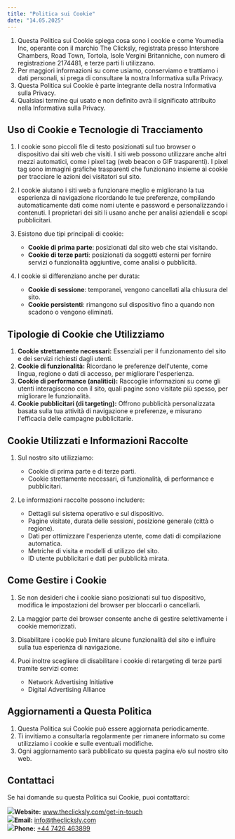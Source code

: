 ```yaml
---
title: "Politica sui Cookie"
date: "14.05.2025"
---
```


<div>

1.  Questa Politica sui Cookie spiega cosa sono i cookie e come Youmedia Inc, operante con il marchio The Clicksly, registrata presso Intershore Chambers, Road Town, Tortola, Isole Vergini Britanniche, con numero di registrazione 2174481, e terze parti li utilizzano.
2.  Per maggiori informazioni su come usiamo, conserviamo e trattiamo i dati personali, si prega di consultare la nostra Informativa sulla Privacy.
3.  Questa Politica sui Cookie è parte integrante della nostra Informativa sulla Privacy.
4.  Qualsiasi termine qui usato e non definito avrà il significato attribuito nella Informativa sulla Privacy.

</div>

<div>

## **Uso di Cookie e Tecnologie di Tracciamento**

1.  I cookie sono piccoli file di testo posizionati sul tuo browser o dispositivo dai siti web che visiti. I siti web possono utilizzare anche altri mezzi automatici, come i pixel tag (web beacon o GIF trasparenti). I pixel tag sono immagini grafiche trasparenti che funzionano insieme ai cookie per tracciare le azioni dei visitatori sul sito.
2.  I cookie aiutano i siti web a funzionare meglio e migliorano la tua esperienza di navigazione ricordando le tue preferenze, compilando automaticamente dati come nomi utente e password e personalizzando i contenuti. I proprietari dei siti li usano anche per analisi aziendali e scopi pubblicitari.
3.  Esistono due tipi principali di cookie:

    - **Cookie di prima parte**: posizionati dal sito web che stai visitando.
    - **Cookie di terze parti**: posizionati da soggetti esterni per fornire servizi o funzionalità aggiuntive, come analisi o pubblicità.

4.  I cookie si differenziano anche per durata:

    - **Cookie di sessione**: temporanei, vengono cancellati alla chiusura del sito.
    - **Cookie persistenti**: rimangono sul dispositivo fino a quando non scadono o vengono eliminati.

</div>

<div>

## **Tipologie di Cookie che Utilizziamo**

1.  **Cookie strettamente necessari:** Essenziali per il funzionamento del sito e dei servizi richiesti dagli utenti.
2.  **Cookie di funzionalità:** Ricordano le preferenze dell'utente, come lingua, regione o dati di accesso, per migliorare l'esperienza.
3.  **Cookie di performance (analitici):** Raccoglie informazioni su come gli utenti interagiscono con il sito, quali pagine sono visitate più spesso, per migliorare le funzionalità.
4.  **Cookie pubblicitari (di targeting):** Offrono pubblicità personalizzata basata sulla tua attività di navigazione e preferenze, e misurano l'efficacia delle campagne pubblicitarie.

</div>

<div>

## **Cookie Utilizzati e Informazioni Raccolte**

1.  Sul nostro sito utilizziamo:

    - Cookie di prima parte e di terze parti.
    - Cookie strettamente necessari, di funzionalità, di performance e pubblicitari.

2.  Le informazioni raccolte possono includere:

    - Dettagli sul sistema operativo e sul dispositivo.
    - Pagine visitate, durata delle sessioni, posizione generale (città o regione).
    - Dati per ottimizzare l'esperienza utente, come dati di compilazione automatica.
    - Metriche di visita e modelli di utilizzo del sito.
    - ID utente pubblicitari e dati per pubblicità mirata.

</div>

<div>

## **Come Gestire i Cookie**

1.  Se non desideri che i cookie siano posizionati sul tuo dispositivo, modifica le impostazioni del browser per bloccarli o cancellarli.
2.  La maggior parte dei browser consente anche di gestire selettivamente i cookie memorizzati.
3.  Disabilitare i cookie può limitare alcune funzionalità del sito e influire sulla tua esperienza di navigazione.
4.  Puoi inoltre scegliere di disabilitare i cookie di retargeting di terze parti tramite servizi come:

    - Network Advertising Initiative
    - Digital Advertising Alliance

</div>

<div>

## **Aggiornamenti a Questa Politica**

1.  Questa Politica sui Cookie può essere aggiornata periodicamente.
2.  Ti invitiamo a consultarla regolarmente per rimanere informato su come utilizziamo i cookie e sulle eventuali modifiche.
3.  Ogni aggiornamento sarà pubblicato su questa pagina e/o sul nostro sito web.

</div>

<div>

## **Contattaci**

Se hai domande su questa Politica sui Cookie, puoi contattarci:

<div class="contact-info">
    <img src="/images/policy/web.svg"><span><b>Website:</b> <a href="http://www.theclicksly.com/get-in-touch">www.theclicksly.com/get-in-touch</a></span>
</div>
<div class="contact-info">
    <img src="/images/policy/mail.svg"><span><b>Email:</b> <a href="mailto:info@theclicksly.com">info@theclicksly.com</a></span>
</div>
<div class="contact-info">
    <img src="/images/policy/phone.svg"><span><b>Phone:</b> <a href="tel:+447426463899">+44 7426 463899</a></span>
</div>

</div>
